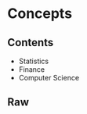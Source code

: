 # Concepts

## Contents
* Statistics
* Finance
* Computer Science

## Raw
<!-- ### Default
binary tree, Heap

stochastic calculus

Machine learning

data science

Newton's method

Itô's lemma

Itô diffusion

Gamma distribution

Taylor series -->
